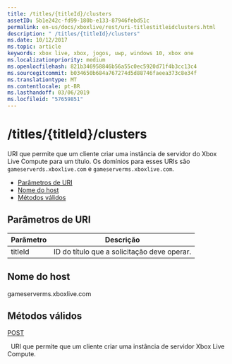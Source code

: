 ```yaml
---
title: /titles/{titleId}/clusters
assetID: 5b1e242c-fd99-180b-e133-87946febd51c
permalink: en-us/docs/xboxlive/rest/uri-titlestitleidclusters.html
description: " /titles/{titleId}/clusters"
ms.date: 10/12/2017
ms.topic: article
keywords: xbox live, xbox, jogos, uwp, windows 10, xbox one
ms.localizationpriority: medium
ms.openlocfilehash: 821b346958846b56a55c0ec5920d71f4b3cc13c4
ms.sourcegitcommit: b034650b684a767274d5d88746faeea373c8e34f
ms.translationtype: MT
ms.contentlocale: pt-BR
ms.lasthandoff: 03/06/2019
ms.locfileid: "57659851"
---
```

# <a name="titlestitleidclusters"></a>/titles/{titleId}/clusters
URI que permite que um cliente criar uma instância de servidor do Xbox Live Compute para um título. Os domínios para esses URIs são `gameserverds.xboxlive.com` e `gameserverms.xboxlive.com`.
 
  * [Parâmetros de URI](#ID4EU)
  * [Nome do host](#ID4EIB)
  * [Métodos válidos](#ID4EPB)
 
<a id="ID4EU"></a>

 
## <a name="uri-parameters"></a>Parâmetros de URI
 
| Parâmetro| Descrição| 
| --- | --- | 
| titleId| ID do título que a solicitação deve operar.| 
  
<a id="ID4EIB"></a>

 
## <a name="host-name"></a>Nome do host
 
gameserverms.xboxlive.com
  
<a id="ID4EPB"></a>

 
## <a name="valid-methods"></a>Métodos válidos
  
[POST](uri-titlestitleidclusters-post.md)
 
&nbsp;&nbsp;URI que permite que um cliente criar uma instância de servidor Xbox Live Compute.
   